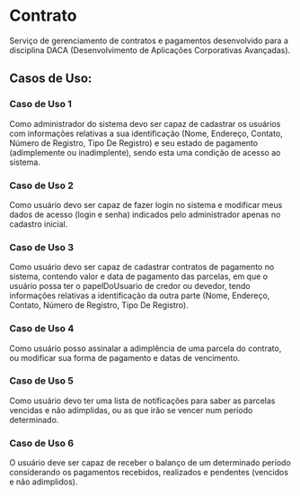 # Contrato
Serviço de gerenciamento de contratos e pagamentos desenvolvido para a disciplina DACA (Desenvolvimento de Aplicações Corporativas Avançadas).

## Casos de Uso:

### Caso de Uso 1
Como administrador do sistema devo ser capaz de cadastrar os usuários com informações relativas a sua identificação (Nome, Endereço, Contato, Número de Registro, Tipo De Registro) e seu estado de pagamento (adimplemente ou inadimplente), sendo esta uma condição de acesso ao sistema. 

### Caso de Uso 2
Como usuário devo ser capaz de fazer login no sistema e modificar meus dados de acesso (login e senha) indicados pelo administrador apenas no cadastro inicial.

### Caso de Uso 3
Como usuário devo ser capaz de cadastrar contratos de pagamento no sistema, contendo valor e data de pagamento das parcelas, em que o usuário possa ter o papelDoUsuario de credor ou devedor, tendo informações relativas a identificação da outra parte (Nome, Endereço, Contato, Número de Registro, Tipo De Registro).

### Caso de Uso 4
Como usuário posso assinalar a adimplência de uma parcela do contrato, ou modificar sua forma de pagamento e datas de vencimento.

### Caso de Uso 5
Como usuário devo ter uma lista de notificações para saber as parcelas vencidas e não adimplidas, ou as que irão se vencer num período determinado.

### Caso de Uso 6
O usuário deve ser capaz de receber o balanço de um determinado período considerando os pagamentos recebidos, realizados e pendentes (vencidos e não adimplidos).
